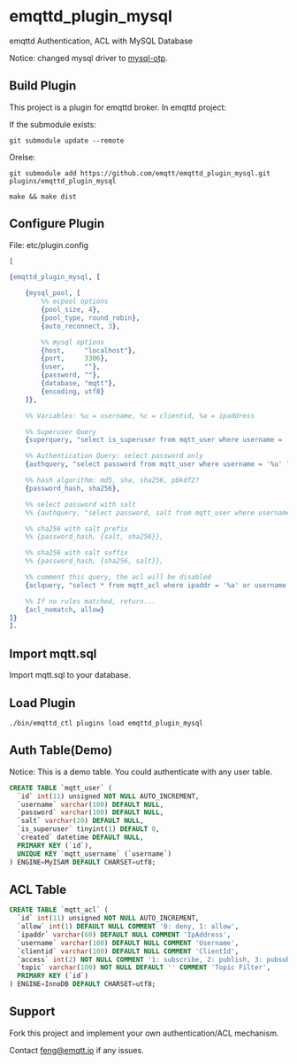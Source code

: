 
emqttd_plugin_mysql
===================

emqttd Authentication, ACL with MySQL Database

Notice: changed mysql driver to [mysql-otp](https://github.com/mysql-otp/mysql-otp).


Build Plugin
------------

This project is a plugin for emqttd broker. In emqttd project:

If the submodule exists:

```
git submodule update --remote
```

Orelse:

```
git submodule add https://github.com/emqtt/emqttd_plugin_mysql.git plugins/emqttd_plugin_mysql

make && make dist
```


Configure Plugin
----------------

File: etc/plugin.config

```erlang
[

{emqttd_plugin_mysql, [

    {mysql_pool, [
        %% ecpool options
        {pool_size, 4},
        {pool_type, round_robin},
        {auto_reconnect, 3},

        %% mysql options
        {host,     "localhost"},
        {port,     3306},
        {user,     ""},
        {password, ""},
        {database, "mqtt"},
        {encoding, utf8}
    ]},

    %% Variables: %u = username, %c = clientid, %a = ipaddress

    %% Superuser Query
    {superquery, "select is_superuser from mqtt_user where username = '%u' limit 1"},

    %% Authentication Query: select password only
    {authquery, "select password from mqtt_user where username = '%u' limit 1"},

    %% hash algorithm: md5, sha, sha256, pbkdf2?
    {password_hash, sha256},

    %% select password with salt
    %% {authquery, "select password, salt from mqtt_user where username = '%u'"},

    %% sha256 with salt prefix
    %% {password_hash, {salt, sha256}},

    %% sha256 with salt suffix
    %% {password_hash, {sha256, salt}},

    %% comment this query, the acl will be disabled
    {aclquery, "select * from mqtt_acl where ipaddr = '%a' or username = '%u' or username = '$all' or clientid = '%c'"},

    %% If no rules matched, return...
    {acl_nomatch, allow}
]}
].
```

Import mqtt.sql
---------------

Import mqtt.sql to your database.


Load Plugin
-----------

```
./bin/emqttd_ctl plugins load emqttd_plugin_mysql
```


Auth Table(Demo)
-----------------

Notice: This is a demo table. You could authenticate with any user table.

```sql
CREATE TABLE `mqtt_user` (
  `id` int(11) unsigned NOT NULL AUTO_INCREMENT,
  `username` varchar(100) DEFAULT NULL,
  `password` varchar(100) DEFAULT NULL,
  `salt` varchar(20) DEFAULT NULL,
  `is_superuser` tinyint(1) DEFAULT 0,
  `created` datetime DEFAULT NULL,
  PRIMARY KEY (`id`),
  UNIQUE KEY `mqtt_username` (`username`)
) ENGINE=MyISAM DEFAULT CHARSET=utf8;
```


ACL Table
----------

```sql
CREATE TABLE `mqtt_acl` (
  `id` int(11) unsigned NOT NULL AUTO_INCREMENT,
  `allow` int(1) DEFAULT NULL COMMENT '0: deny, 1: allow',
  `ipaddr` varchar(60) DEFAULT NULL COMMENT 'IpAddress',
  `username` varchar(100) DEFAULT NULL COMMENT 'Username',
  `clientid` varchar(100) DEFAULT NULL COMMENT 'ClientId',
  `access` int(2) NOT NULL COMMENT '1: subscribe, 2: publish, 3: pubsub',
  `topic` varchar(100) NOT NULL DEFAULT '' COMMENT 'Topic Filter',
  PRIMARY KEY (`id`)
) ENGINE=InnoDB DEFAULT CHARSET=utf8;
```

Support
-------

Fork this project and implement your own authentication/ACL mechanism.

Contact feng@emqtt.io if any issues.

